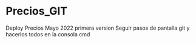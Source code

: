 # Precios_GIT
Deploy Precios Mayo 2022 primera version
Seguir pasos de pantalla git y hacerlos todos en la consola cmd
